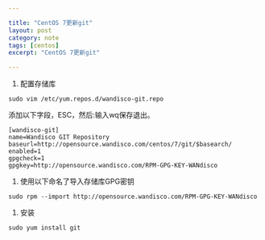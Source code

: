 ```yaml
---

title: "CentOS 7更新git"
layout: post
category: note
tags: [centos]
excerpt: "CentOS 7更新git"

---
```


1. 配置存储库
```
sudo vim /etc/yum.repos.d/wandisco-git.repo
```

添加以下字段，ESC，然后:输入wq保存退出。
```
[wandisco-git]
name=Wandisco GIT Repository
baseurl=http://opensource.wandisco.com/centos/7/git/$basearch/
enabled=1
gpgcheck=1
gpgkey=http://opensource.wandisco.com/RPM-GPG-KEY-WANdisco
```

1. 使用以下命名了导入存储库GPG密钥
```
sudo rpm --import http://opensource.wandisco.com/RPM-GPG-KEY-WANdisco
```

1. 安装
```
sudo yum install git
```
